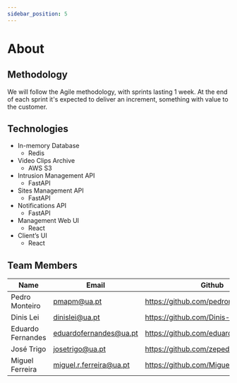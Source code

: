 ```yaml
---
sidebar_position: 5
---
```


# About
## Methodology
We will follow the Agile methodology, with sprints lasting 1 week. At the end of each sprint it's expected to deliver an increment, something with value to the customer.
## Technologies
- In-memory Database
    - Redis
- Video Clips Archive
    - AWS S3
- Intrusion Management API
    - FastAPI
- Sites Management API
    - FastAPI
- Notifications API
    - FastAPI
- Management Web UI
    - React
- Client’s UI
    - React
## Team Members

| Name | Email  | Github  |
| ---   | --- | --- |
| Pedro Monteiro | pmapm@ua.pt   | https://github.com/pedromonteiro01   |
| Dinis Lei | dinislei@ua.pt   | https://github.com/Dinis-Lei   |
| Eduardo Fernandes | eduardofernandes@ua.pt   | https://github.com/eduardofernandes11   |
| José Trigo | josetrigo@ua.pt   | https://github.com/zepedrotrigo   |
| Miguel Ferreira | miguel.r.ferreira@ua.pt   | https://github.com/MiguelF07   |